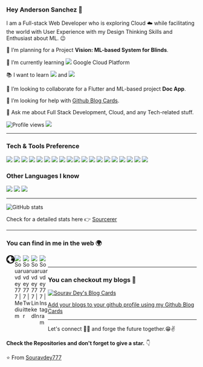 ### Hey Anderson Sanchez 👋

I am a Full-stack Web Developer who is exploring Cloud :cloud: while facilitating the world with User Experience with my Design Thinking Skills and Enthusiast about ML. :wink:
 
 🔭 I’m planning for a Project **Vision: ML-based System for Blinds**.
 
 🌱 I’m currently learning <img src="http://img.shields.io/badge/-4285F4?style=flat&logo=google%20cloud&logoColor=white"> Google Cloud Platform
 
 :books: I want to learn <img src="https://img.shields.io/badge/-Flutter-3a495d?style=flat&logo=flutter&logoColor=67b7f7"> and <img src="http://img.shields.io/badge/-Deno-black?style=flat&logo=deno&logoColor=white"/>
 
 👯 I’m looking to collaborate for a Flutter and ML-based project **Doc App**.
 
 🤔 I’m looking for help with [Github Blog Cards](https://github.com/Souravdey777/Github-Cards-External-Blogs).
 
 💬 Ask me about Full Stack Development, Cloud, and any Tech-related stuff.


![Profile views](https://gpvc.arturio.dev/andersonSanchezS)  <img src="https://img.shields.io/github/followers/andersonSanchezS?label=Follow" style=" float:left, margin-right:10px" />


---


### Tech & Tools Preference

<img src = "https://img.shields.io/badge/-HTML5-E34F26?style=flat&logo=html5&logoColor=white"> <img src = "https://img.shields.io/badge/-CSS3-1572B6?style=flat&logo=css3&logoColor=white">
<img src="https://img.shields.io/badge/-Bootstrap-563D7C?style=flat&logo=bootstrap&logoColor=white">
<img src="https://img.shields.io/badge/-JavaScript-eed718?style=flat&logo=javascript&logoColor=ffffff">
<img src="https://img.shields.io/badge/-Sass-cc6699?style=flat&logo=sass&logoColor=ffffff">
<img src="https://img.shields.io/badge/-React-000000?style=flat&logo=react&logoColor=00c8ff">
<img src="https://img.shields.io/badge/-MongoDB-4DB33D?style=flat&logo=mongodb&logoColor=FFFFFF">
<img src="https://img.shields.io/badge/-GraphQL-e535ab?style=flat&logo=graphql&logoColor=FFFFFF">
<img src="https://img.shields.io/badge/-MySQL-F29111?style=flat&logo=mysql&logoColor=FFFFFF">
<img src="https://img.shields.io/badge/-Express.js-787878?style=flat">
<img src="https://img.shields.io/badge/-Node.js-3C873A?style=flat&logo=Node.js&logoColor=white">
<img src="https://img.shields.io/badge/-Firebase-FFA611?style=flat&logo=firebase&logoColor=FFFFFF">
<img src="http://img.shields.io/badge/-Google%20Cloud%20Platform-4285F4?style=flat&logo=google%20cloud&logoColor=white">
<img src="https://img.shields.io/badge/-Progressive Web Apps-5A0FC8?style=flat">
<img src="http://img.shields.io/badge/-Git-F1502F?style=flat&logo=git&logoColor=FFFFFF">
<img src="http://img.shields.io/badge/-Github-000000?style=flat&logo=github&logoColor=FFFFFF">
<img src="http://img.shields.io/badge/-VS%20Code-007ACC?style=flat&logo=visual%20studio%20code&logoColor=white">
<img src="http://img.shields.io/badge/-Heroku-430098?style=flat&logo=heroku&logoColor=white">
<img src="http://img.shields.io/badge/-Vercel-black?style=flat&logo=vercel&logoColor=white">

### Other Languages I know
<img src="http://img.shields.io/badge/-Java-F89820?style=flat&logo=java&logoColor=white"> <img src="https://img.shields.io/badge/-C%20&%20C++-659ad2?style=flat&logo=c%2B%2B&logoColor=ffffff"> <img src="https://img.shields.io/badge/-Python-black?style=flat&logo=python&logoColor=white"> 

---

![GitHub stats](https://github-readme-stats.vercel.app/api?username=Souravdey777&show_icons=true&hide_border=true)

Check for a detailed stats here :point_right: [Sourcerer](https://sourcerer.io/souravdey777)

---


### You can find in me in the web 🌍
[<img align="left" alt="andersonSanchezS" width="22px" src="https://raw.githubusercontent.com/iconic/open-iconic/master/svg/globe.svg" />][website]
[<img align="left" alt="Souarvdey777 | Medium" width="22px" src="https://cdn.jsdelivr.net/npm/simple-icons@v3/icons/medium.svg" />][medium]
[<img align="left" alt="Souarvdey777 | Twitter" width="22px" src="https://cdn.jsdelivr.net/npm/simple-icons@v3/icons/twitter.svg" />][twitter]
[<img align="left" alt="Souarvdey777 | LinkedIn" width="22px" src="https://cdn.jsdelivr.net/npm/simple-icons@v3/icons/linkedin.svg" />][linkedin]
[<img align="left" alt="Souarvdey777 | Instagram" width="22px" src="https://cdn.jsdelivr.net/npm/simple-icons@v3/icons/instagram.svg" />][instagram]

<br/>


---
### You can checkout my blogs :loudspeaker: 

[![Sourav Dey's Blog Cards](https://github-cards-external-blogs.souravdey777.vercel.app/getMediumBlogs?username=Souravdey777&type=vertical)](https://medium.com/@Souravdey777)

[Add your blogs to your github profile using my Github Blog Cards](https://github.com/Souravdey777/Github-Cards-External-Blogs) 

---

Let's connect 👨‍💻 and forge the future together.😁✌

**Check the Repositories and don't forget to give a star.** 👇

:star: From [Souravdey777](https://github.com/Souravdey777)

[website]: https://souravdey777.github.io/Portfolio/
[twitter]: https://twitter.com/Souravdey777
[youtube]: https://youtube.com/
[instagram]: https://www.instagram.com/souravdey777/
[linkedin]: https://www.linkedin.com/in/sourav-dey/
[medium]: https://medium.com/@Souravdey777/
